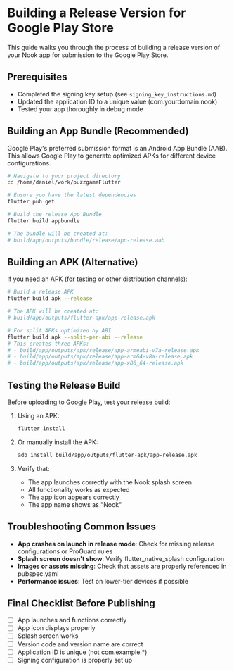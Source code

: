 # Building a Release Version for Google Play Store

This guide walks you through the process of building a release version of your Nook app for submission to the Google Play Store.

## Prerequisites
- Completed the signing key setup (see `signing_key_instructions.md`)
- Updated the application ID to a unique value (com.yourdomain.nook)
- Tested your app thoroughly in debug mode

## Building an App Bundle (Recommended)

Google Play's preferred submission format is an Android App Bundle (AAB). This allows Google Play to generate optimized APKs for different device configurations.

```bash
# Navigate to your project directory
cd /home/daniel/work/puzzgameFlutter

# Ensure you have the latest dependencies
flutter pub get

# Build the release App Bundle
flutter build appbundle

# The bundle will be created at:
# build/app/outputs/bundle/release/app-release.aab
```

## Building an APK (Alternative)

If you need an APK (for testing or other distribution channels):

```bash
# Build a release APK
flutter build apk --release

# The APK will be created at:
# build/app/outputs/flutter-apk/app-release.apk

# For split APKs optimized by ABI
flutter build apk --split-per-abi --release
# This creates three APKs:
# - build/app/outputs/apk/release/app-armeabi-v7a-release.apk
# - build/app/outputs/apk/release/app-arm64-v8a-release.apk
# - build/app/outputs/apk/release/app-x86_64-release.apk
```

## Testing the Release Build

Before uploading to Google Play, test your release build:

1. Using an APK:
   ```bash
   flutter install
   ```

2. Or manually install the APK:
   ```bash
   adb install build/app/outputs/flutter-apk/app-release.apk
   ```

3. Verify that:
   - The app launches correctly with the Nook splash screen
   - All functionality works as expected
   - The app icon appears correctly
   - The app name shows as "Nook"

## Troubleshooting Common Issues

- **App crashes on launch in release mode**: Check for missing release configurations or ProGuard rules
- **Splash screen doesn't show**: Verify flutter_native_splash configuration
- **Images or assets missing**: Check that assets are properly referenced in pubspec.yaml
- **Performance issues**: Test on lower-tier devices if possible

## Final Checklist Before Publishing

- [ ] App launches and functions correctly
- [ ] App icon displays properly
- [ ] Splash screen works
- [ ] Version code and version name are correct
- [ ] Application ID is unique (not com.example.*)
- [ ] Signing configuration is properly set up
